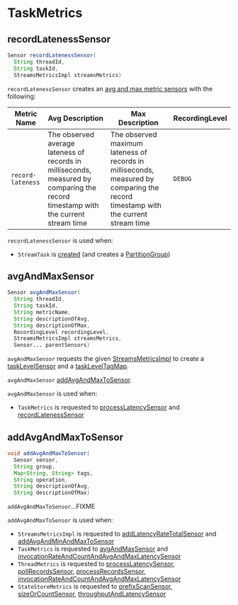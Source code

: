# TaskMetrics

## <span id="recordLatenessSensor"> recordLatenessSensor

```java
Sensor recordLatenessSensor(
  String threadId,
  String taskId,
  StreamsMetricsImpl streamsMetrics)
```

`recordLatenessSensor` creates an [avg and max metric sensors](#avgAndMaxSensor) with the following:

Metric Name | Avg Description | Max Description | RecordingLevel
------------|-----------------|-----------------|---------------
 `record-lateness` | The observed average lateness of records in milliseconds, measured by comparing the record timestamp with the current stream time | The observed maximum lateness of records in milliseconds, measured by comparing the record timestamp with the current stream time | `DEBUG`

`recordLatenessSensor` is used when:

* `StreamTask` is [created](../StreamTask.md#recordLatenessSensor) (and creates a [PartitionGroup](../PartitionGroup.md#recordLatenessSensor))

## <span id="avgAndMaxSensor"> avgAndMaxSensor

```java
Sensor avgAndMaxSensor(
  String threadId,
  String taskId,
  String metricName,
  String descriptionOfAvg,
  String descriptionOfMax,
  RecordingLevel recordingLevel,
  StreamsMetricsImpl streamsMetrics,
  Sensor... parentSensors)
```

`avgAndMaxSensor` requests the given [StreamsMetricsImpl](StreamsMetricsImpl.md) to create a [taskLevelSensor](StreamsMetricsImpl.md#taskLevelSensor) and a [taskLevelTagMap](StreamsMetricsImpl.md#taskLevelTagMap).

`avgAndMaxSensor` [addAvgAndMaxToSensor](#addAvgAndMaxToSensor).

`avgAndMaxSensor` is used when:

* `TaskMetrics` is requested to [processLatencySensor](#processLatencySensor) and [recordLatenessSensor](#recordLatenessSensor)

## <span id="addAvgAndMaxToSensor"> addAvgAndMaxToSensor

```java
void addAvgAndMaxToSensor(
  Sensor sensor,
  String group,
  Map<String, String> tags,
  String operation,
  String descriptionOfAvg,
  String descriptionOfMax)
```

`addAvgAndMaxToSensor`...FIXME

`addAvgAndMaxToSensor` is used when:

* `StreamsMetricsImpl` is requested to [addLatencyRateTotalSensor](StreamsMetricsImpl.md#addLatencyRateTotalSensor) and [addAvgAndMinAndMaxToSensor](StreamsMetricsImpl.md#addAvgAndMinAndMaxToSensor)
* `TaskMetrics` is requested to [avgAndMaxSensor](#avgAndMaxSensor) and [invocationRateAndCountAndAvgAndMaxLatencySensor](#invocationRateAndCountAndAvgAndMaxLatencySensor)
* `ThreadMetrics` is requested to [processLatencySensor](ThreadMetrics.md#processLatencySensor), [pollRecordsSensor](ThreadMetrics.md#pollRecordsSensor), [processRecordsSensor](ThreadMetrics.md#processRecordsSensor), [invocationRateAndCountAndAvgAndMaxLatencySensor](ThreadMetrics.md#invocationRateAndCountAndAvgAndMaxLatencySensor)
* `StateStoreMetrics` is requested to [prefixScanSensor](StateStoreMetrics.md#prefixScanSensor), [sizeOrCountSensor](StateStoreMetrics.md#sizeOrCountSensor), [throughputAndLatencySensor](StateStoreMetrics.md#throughputAndLatencySensor)
